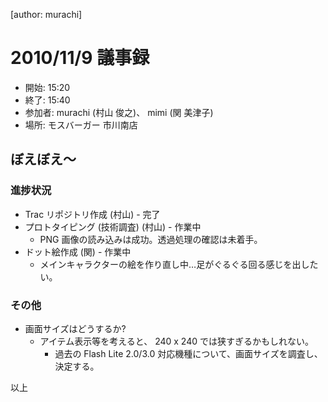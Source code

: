 [author: murachi]
# 2010/11/9 議事録

* 開始: 15:20
* 終了: 15:40
* 参加者: murachi (村山 俊之)、 mimi (関 美津子)
* 場所: モスバーガー 市川南店

## ぼえぼえ～

### 進捗状況

* Trac リポジトリ作成 (村山) - 完了
* プロトタイピング (技術調査) (村山) - 作業中
  * PNG 画像の読み込みは成功。透過処理の確認は未着手。
* ドット絵作成 (関) - 作業中
  * メインキャラクターの絵を作り直し中…足がぐるぐる回る感じを出したい。

### その他

* 画面サイズはどうするか?
  * アイテム表示等を考えると、 240 x 240 では狭すぎるかもしれない。
    * 過去の Flash Lite 2.0/3.0 対応機種について、画面サイズを調査し、決定する。

以上
